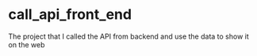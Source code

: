 # call_api_front_end
 The project that I called the API from backend and use the data to show it on the web
